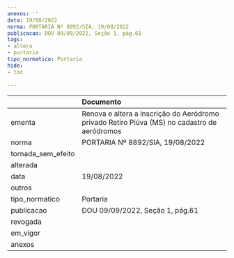 ```yaml
---
anexos: ''
data: 19/08/2022
norma: PORTARIA Nº 8892/SIA, 19/08/2022
publicacao: DOU 09/09/2022, Seção 1, pág.61
tags:
- altera
- portaria
tipo_normatico: Portaria
hide: 
- toc 
 
---
```


|                    | Documento                                                                                    |
|:-------------------|:---------------------------------------------------------------------------------------------|
| ementa             | Renova e altera a inscrição do Aeródromo privado Retiro Piúva (MS) no cadastro de aeródromos |
| norma              | PORTARIA Nº 8892/SIA, 19/08/2022                                                             |
| tornada_sem_efeito |                                                                                              |
| alterada           |                                                                                              |
| data               | 19/08/2022                                                                                   |
| outros             |                                                                                              |
| tipo_normatico     | Portaria                                                                                     |
| publicacao         | DOU 09/09/2022, Seção 1, pág.61                                                              |
| revogada           |                                                                                              |
| em_vigor           |                                                                                              |
| anexos             |                                                                                              |
